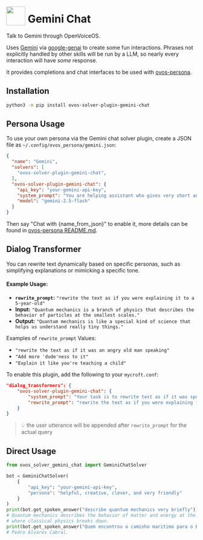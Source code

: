 # <img src='https://raw.githack.com/FortAwesome/Font-Awesome/master/svgs/solid/robot.svg' card_color='#40DBB0' width='50' height='50' style='vertical-align:bottom'/> Gemini Chat

Talk to Gemini through OpenVoiceOS.

Uses [Gemini](https://gemini.google.com) via [google-genai](https://github.com/googleapis/python-genai) to create some fun interactions. Phrases not explicitly handled by other skills will be run by a LLM, so nearly every interaction will have _some_ response.

It provides completions and chat interfaces to be used with [ovos-persona](https://github.com/OpenVoiceOS/ovos-persona).


## Installation

```bash
python3 -m pip install ovos-solver-plugin-gemini-chat
```


## Persona Usage

To use your own persona via the Gemini chat solver plugin, create a JSON file as `~/.config/ovos_persona/gemini.json`: 

```json
{
  "name": "Gemini",
  "solvers": [
    "ovos-solver-plugin-gemini-chat",
  ],
  "ovos-solver-plugin-gemini-chat": {
    "api_key": "your-gemini-api-key",
    "system_prompt": "You are helping assistant who gives very short and factual answers in maximum twenty words and you don't use emojis",
    "model": "gemini-2.5-flash"
  }
}
```

Then say "Chat with {name_from_json}" to enable it, more details can be found in [ovos-persona README.md](https://github.com/OpenVoiceOS/ovos-persona).


## Dialog Transformer

You can rewrite text dynamically based on specific personas, such as simplifying explanations or mimicking a specific tone.  


#### Example Usage:

- **`rewrite_prompt`:** `"rewrite the text as if you were explaining it to a 5-year-old"`  
- **Input:** `"Quantum mechanics is a branch of physics that describes the behavior of particles at the smallest scales."`  
- **Output:** `"Quantum mechanics is like a special kind of science that helps us understand really tiny things."`  

Examples of `rewrite_prompt` Values:
- `"rewrite the text as if it was an angry old man speaking"`  
- `"Add more 'dude'ness to it"`  
- `"Explain it like you're teaching a child"`  

To enable this plugin, add the following to your `mycroft.conf`:  

```json
"dialog_transformers": {
    "ovos-solver-plugin-gemini-chat": {
        "system_prompt": "Your task is to rewrite text as if it was spoken by a different character",
        "rewrite_prompt": "rewrite the text as if you were explaining it to a 5-year-old"
    }
}
```

> 💡 the user utterance will be appended after `rewrite_prompt` for the actual query


## Direct Usage

```python
from ovos_solver_gemini_chat import GeminiChatSolver

bot = GeminiChatSolver(
    {
        "api_key": "your-gemini-api-key",
        "persona": "helpful, creative, clever, and very friendly"
    }
)
print(bot.get_spoken_answer("describe quantum mechanics very briefly"))
# Quantum mechanics describes the behavior of matter and energy at the atomic and subatomic level,
# where classical physics breaks down.
print(bot.get_spoken_answer("Quem encontrou o caminho maritimo para o Brasil"))
# Pedro Álvares Cabral.

```
